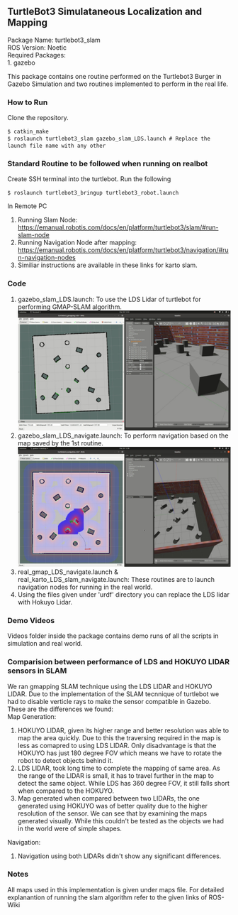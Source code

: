 ## TurtleBot3 Simulataneous Localization and Mapping

Package Name: turtlebot3_slam <br>
ROS Version: Noetic <br>
Required Packages: <br>
	1. gazebo<br>

This package contains one routine performed on the Turtlebot3 Burger in Gazebo Simulation and two routines implemented to perform in the real life.

### How to Run
Clone the repository.
```
$ catkin_make
$ roslaunch turtlebot3_slam gazebo_slam_LDS.launch # Replace the launch file name with any other
```
### Standard Routine to be followed when running on realbot
Create SSH terminal into the turtlebot. Run the following <br>
```
$ roslaunch turtlebot3_bringup turtlebot3_robot.launch
```
In Remote PC
1. Running Slam Node: https://emanual.robotis.com/docs/en/platform/turtlebot3/slam/#run-slam-node <br>
2. Running Navigation Node after mapping: https://emanual.robotis.com/docs/en/platform/turtlebot3/navigation/#run-navigation-nodes <br>
3. Similiar instructions are available in these links for karto slam.

### Code
1. gazebo_slam_LDS.launch: To use the LDS Lidar of turtlebot for performing GMAP-SLAM algorithm.
![](images/gazebo_LDS_mapping.jpeg)
2. gazebo_slam_LDS_navigate.launch: To perform navigation based on the map saved by the 1st routine.
![](images/gazebo_LDS_navigation.jpeg)
3. real_gmap_LDS_navigate.launch & real_karto_LDS_slam_navigate.launch: These routines are to launch navigation nodes for running in the real world.<br>
4. Using the files given under 'urdf' directory you can replace the LDS lidar with Hokuyo Lidar.

### Demo Videos
Videos folder inside the package contains demo runs of all the scripts in simulation and real world.

### Comparision between performance of LDS and HOKUYO LIDAR sensors in SLAM
We ran gmapping SLAM technique using the LDS LIDAR and HOKUYO LIDAR. Due to the implementation of the SLAM tecnnique of turtlebot we had to disable verticle rays to make the sensor compatible in Gazebo. These are the differences we found: <br>
Map Generation: <br>
1. HOKUYO LIDAR, given its higher range and better resolution was able to map the area quickly. Due to this the traversing required in the map is less as comapred to using LDS LIDAR. Only disadvantage is that the HOKUYO has just 180 degree FOV which means we have to rotate the robot to detect objects behind it.
2. LDS LIDAR, took long time to complete the mapping of same area. As the range of the LIDAR is small, it has to travel further in the map to detect the same object. While LDS has 360 degree FOV, it still falls short when compared to the HOKUYO.
3. Map generated when compared between two LIDARs, the one generated using HOKUYO was of better quality due to the higher resolution of the sensor. We can see that by examining the maps generated visually. While this couldn't be tested as the objects we had in the world were of simple shapes.

Navigation: <br>
1. Navigation using both LIDARs didn't show any significant differences.

### Notes
All maps used in this implementation is given under maps file. For detailed explanantion of running the slam algorithm refer to the given links of ROS-Wiki
